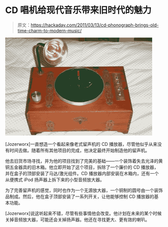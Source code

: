 # CD 唱机给现代音乐带来旧时代的魅力

> 原文：<https://hackaday.com/2011/03/13/cd-phonograph-brings-old-time-charm-to-modern-music/>

![phonograph](img/efa3d58aab3611634513acdbef08cde2.png "phonograph")

[Jozerworx]一直想造一个看起来像老式留声机的 CD 播放器，尽管他似乎从来没有时间去做。随着所有其他项目的完成，他决定最终开始制造他的留声机。

他去旧货市场寻找，并为他的项目找到了完美的基础——一个装饰着失去光泽的黄铜五金器具的旧木箱。他立即开始了这个项目，拆除了一个廉价的 CD 播放器，并在盒子的顶部安装了马达/激光组件。CD 播放器内部安装在木箱内，还有一个从便携式 iPod 扬声器上拆下来的小型音频放大器。

为了完善留声机的感觉，同时也作为一个无源放大器，一个铜制的圆号由一个装饰品制成。然后，他在盒子顶部安装了一系列开关，让他能够控制 CD 播放器的基本功能。

[Jozerworx]说这听起来不错，尽管有些事情他会改变。他计划在未来的某个时候关掉音频放大器，可能还会关掉扬声器。他还在寻找更大、更有效的喇叭。